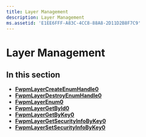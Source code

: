 ```yaml
---
title: Layer Management
description: Layer Management
ms.assetid: 'E1EE6FFF-A83C-4CC8-88A8-2D11D2B8F7C9'
---
```


# Layer Management

## In this section

-   [**FwpmLayerCreateEnumHandle0**](fwpmlayercreateenumhandle0-func.md)
-   [**FwpmLayerDestroyEnumHandle0**](fwpmlayerdestroyenumhandle0-func.md)
-   [**FwpmLayerEnum0**](fwpmlayerenum0-func.md)
-   [**FwpmLayerGetById0**](fwpmlayergetbyid0-func.md)
-   [**FwpmLayerGetByKey0**](fwpmlayergetbykey0-func.md)
-   [**FwpmLayerGetSecurityInfoByKey0**](fwpmlayergetsecurityinfobykey0-func.md)
-   [**FwpmLayerSetSecurityInfoByKey0**](fwpmlayersetsecurityinfobykey0-func.md)

 

 




